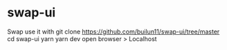 # swap-ui
Swap 
use it with
git clone https://github.com/builun11/swap-ui/tree/master
cd swap-ui
yarn
yarn dev
open browser > Localhost
